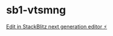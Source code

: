 # sb1-vtsmng

[Edit in StackBlitz next generation editor ⚡️](https://stackblitz.com/~/github.com/anukamithara1/sb1-vtsmng)
